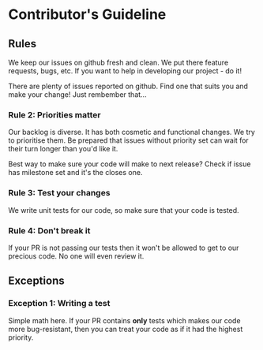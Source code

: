 # Contributor's Guideline

## Rules


We keep our issues on github fresh and clean. We put there feature requests, bugs, etc.
If you want to help in developing our project - do it!

There are plenty of issues reported on github. Find one that suits you and make your change! Just rembember that...

### Rule 2: Priorities matter

Our backlog is diverse. It has both cosmetic and functional changes. We try to prioritise them.
Be prepared that issues without priority set can wait for their turn longer than you'd like it.

Best way to make sure your code will make to next release? Check if issue has milestone set and it's the closes one.

### Rule 3: Test your changes

We write unit tests for our code, so make sure that your code is tested.

### Rule 4: Don't break it

If your PR is not passing our tests then it won't be allowed to get to our precious code. No one will even review it.

## Exceptions

### Exception 1: Writing a test

Simple math here. If your PR contains **only** tests which makes our code more bug-resistant,
then you can treat your code as if it had the highest priority.
